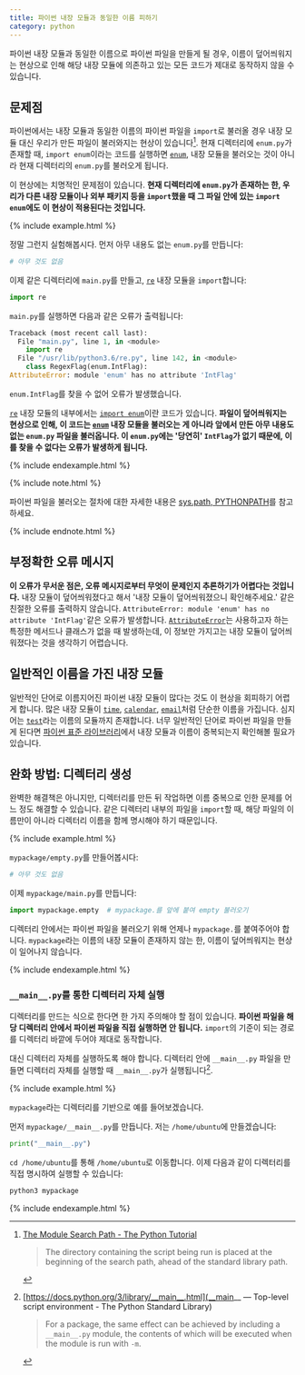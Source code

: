 ```yaml
---
title: 파이썬 내장 모듈과 동일한 이름 피하기
category: python
---
```


파이썬 내장 모듈과 동일한 이름으로 파이썬 파일을 만들게 될 경우, 이름이 덮어씌워지는 현상으로 인해 해당 내장 모듈에 의존하고 있는 모든 코드가 제대로 동작하지 않을 수 있습니다.

## 문제점

파이썬에서는 내장 모듈과 동일한 이름의 파이썬 파일을 `import`로 불러올 경우 내장 모듈 대신 우리가 만든 파일이 불러와지는 현상이 있습니다[^ahead]. 현재 디렉터리에 `enum.py`가 존재할 때, `import enum`이라는 코드를 실행하면 [`enum`], 내장 모듈을 불러오는 것이 아니라 현재 디렉터리의 `enum.py`를 불러오게 됩니다.

[^ahead]: [The Module Search Path - The Python Tutorial](https://docs.python.org/3/tutorial/modules.html#the-module-search-path)

    > The directory containing the script being run is placed at the beginning of the search path, ahead of the standard library path.

[`enum`]: https://docs.python.org/3/library/enum.htm

이 현상에는 치명적인 문제점이 있습니다. **현재 디렉터리에 `enum.py`가 존재하는 한, 우리가 다른 내장 모듈이나 외부 패키지 등을 `import`했을 때 그 파일 안에 있는 `import enum`에도 이 현상이 적용된다는 것입니다.**

{% include example.html %}

정말 그런지 실험해봅시다. 먼저 아무 내용도 없는 `enum.py`를 만듭니다:

```py
# 아무 것도 없음
```

이제 같은 디렉터리에 `main.py`를 만들고, [`re`] 내장 모듈을 `import`합니다:

[`re`]: https://docs.python.org/3/library/re.html

```py
import re
```

`main.py`를 실행하면 다음과 같은 오류가 출력됩니다:

```py
Traceback (most recent call last):
  File "main.py", line 1, in <module>
    import re
  File "/usr/lib/python3.6/re.py", line 142, in <module>
    class RegexFlag(enum.IntFlag):
AttributeError: module 'enum' has no attribute 'IntFlag'
```

`enum.IntFlag`를 찾을 수 없어 오류가 발생했습니다.

[`re`] 내장 모듈의 내부에서는 [`import enum`](https://github.com/python/cpython/blob/686d508c26fafb57dfe463c4f55b20013dad1441/Lib/re.py#L124)이란 코드가 있습니다. **파일이 덮어씌워지는 현상으로 인해, 이 코드는 [`enum`] 내장 모듈을 불러오는 게 아니라 앞에서 만든 아무 내용도 없는 `enum.py` 파일을 불러옵니다. 이 `enum.py`에는 '당연히' `IntFlag`가 없기 때문에, 이를 찾을 수 없다는 오류가 발생하게 됩니다.**

{% include endexample.html %}

{% include note.html %}

파이썬 파일을 불러오는 절차에 대한 자세한 내용은 [sys.path, PYTHONPATH](/sys-path-pythonpath.html)를 참고하세요.

{% include endnote.html %}

## 부정확한 오류 메시지

**이 오류가 무서운 점은, 오류 메시지로부터 무엇이 문제인지 추론하기가 어렵다는 것입니다.** 내장 모듈이 덮어씌워졌다고 해서 '내장 모듈이 덮어씌워졌으니 확인해주세요.' 같은 친절한 오류를 출력하지 않습니다. `AttributeError: module 'enum' has no attribute 'IntFlag'`같은 오류가 발생합니다. [`AttributeError`]는 사용하고자 하는 특정한 메서드나 클래스가 없을 때 발생하는데, 이 정보만 가지고는 내장 모듈이 덮어씌워졌다는 것을 생각하기 어렵습니다.

[`AttributeError`]: https://docs.python.org/3/library/exceptions.html#AttributeError

## 일반적인 이름을 가진 내장 모듈

일반적인 단어로 이름지어진 파이썬 내장 모듈이 많다는 것도 이 현상을 회피하기 어렵게 합니다. 많은 내장 모듈이 [`time`](https://docs.python.org/3/library/time.html), [`calendar`](https://docs.python.org/3/library/calendar.html), [`email`](https://docs.python.org/3/library/email.html)처럼 단순한 이름을 가집니다. 심지어는 [`test`](https://docs.python.org/3/library/test.html)라는 이름의 모듈까지 존재합니다. 너무 일반적인 단어로 파이썬 파일을 만들게 된다면 [파이썬 표준 라이브러리](https://docs.python.org/3/library/index.html)에서 내장 모듈과 이름이 중복되는지 확인해볼 필요가 있습니다.

## 완화 방법: 디렉터리 생성

완벽한 해결책은 아니지만, 디렉터리를 만든 뒤 작업하면 이름 중복으로 인한 문제를 어느 정도 해결할 수 있습니다. 같은 디렉터리 내부의 파일을 `import`할 때, 해당 파일의 이름만이 아니라 디렉터리 이름을 함께 명시해야 하기 때문입니다.

{% include example.html %}

`mypackage/empty.py`를 만들어봅시다:

```py
# 아무 것도 없음
```

이제 `mypackage/main.py`를 만듭니다:

```py
import mypackage.empty  # mypackage.를 앞에 붙여 empty 불러오기
```

디렉터리 안에서는 파이썬 파일을 불러오기 위해 언제나 `mypackage.`를 붙여주어야 합니다. `mypackage`라는 이름의 내장 모듈이 존재하지 않는 한, 이름이 덮어씌워지는 현상이 일어나지 않습니다.

{% include endexample.html %}

### `__main__.py`를 통한 디렉터리 자체 실행

디렉터리를 만드는 식으로 한다면 한 가지 주의해야 할 점이 있습니다. **파이썬 파일을 해당 디렉터리 안에서 파이썬 파일을 직접 실행하면 안 됩니다.** `import`의 기준이 되는 경로를 디렉터리 바깥에 두어야 제대로 동작합니다.

대신 디렉터리 자체를 실행하도록 해야 합니다. 디렉터리 안에 `__main__.py` 파일을 만들면 디렉터리 자체를 실행할 때 `__main__.py`가 실행됩니다[^package-main].

[^package-main]: [https://docs.python.org/3/library/__main__.html](__main__ — Top-level script environment - The Python Standard Library)

    > For a package, the same effect can be achieved by including a `__main__.py` module, the contents of which will be executed when the module is run with `-m`.

{% include example.html %}

`mypackage`라는 디렉터리를 기반으로 예를 들어보겠습니다.

먼저 `mypackage/__main__.py`를 만듭니다. 저는 `/home/ubuntu`에 만들겠습니다:

```py
print("__main__.py")
```

`cd /home/ubuntu`를 통해 `/home/ubuntu`로 이동합니다. 이제 다음과 같이 디렉터리를 직접 명시하여 실행할 수 있습니다:

```sh
python3 mypackage
```

{% include endexample.html %}
